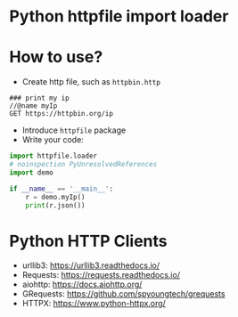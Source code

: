 Python httpfile import loader
===============================

# How to use?

* Create http file, such as `httpbin.http`

```
### print my ip
//@name myIp
GET https://httpbin.org/ip
```

* Introduce `httpfile` package
* Write your code:

```python
import httpfile.loader
# noinspection PyUnresolvedReferences
import demo

if __name__ == '__main__':
    r = demo.myIp()
    print(r.json())
```

# Python HTTP Clients

* urllib3: https://urllib3.readthedocs.io/
* Requests: https://requests.readthedocs.io/
* aiohttp: https://docs.aiohttp.org/
* GRequests: https://github.com/spyoungtech/grequests
* HTTPX: https://www.python-httpx.org/